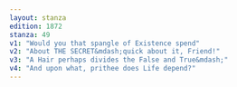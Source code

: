 ```yaml
---
layout: stanza
edition: 1872
stanza: 49
v1: "Would you that spangle of Existence spend"
v2: "About THE SECRET&mdash;quick about it, Friend!"
v3: "A Hair perhaps divides the False and True&mdash;"
v4: "And upon what, prithee does Life depend?"
---
```

